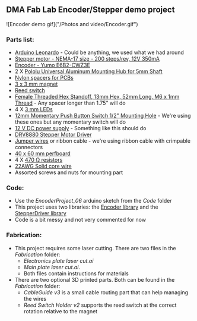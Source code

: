 ## DMA Fab Lab Encoder/Stepper demo project

![Encoder demo gif]("/Photos and video/Encoder.gif")

### Parts list:

- [Arduino Leonardo](https://store.arduino.cc/products/arduino-leonardo-with-headers) - Could be anything, we used what we had around
- [Stepper motor - NEMA-17 size - 200 steps/rev, 12V 350mA](https://www.adafruit.com/product/324)
- [Encoder - Yumo E6B2-CWZ3E](https://www.mouser.com/datasheet/2/307/e6b2-c_ds_csm491-25665.pdf)
- 2 X [Pololu Universal Aluminum Mounting Hub for 5mm Shaft](https://www.pololu.com/product/1203)
- [Nylon spacers for PCBs](https://www.amazon.com/Lystaii-Standoff-Motherboard-Standoffs-Assortment/dp/B08LPYR49C/ref=sr_1_3?keywords=pcb%2Bspacers&qid=1702333765&sr=8-3&th=1)
- [3 x 3 mm magnet](https://www.amazon.com/FINDMAG-Magnets-Magnetic-Whiteboard-Refrigerator/dp/B092MCQ3NL/ref=sr_1_3?crid=3TSIQPVJFTKLE&keywords=3mm%2Bmagnets&qid=1702333936&sprefix=3mm%2Bmagnet%2Caps%2C128&sr=8-3&th=1)
- [Reed switch](https://www.sparkfun.com/products/8642)
- [Female Threaded Hex Standoff, 13mm Hex, 52mm Long, M6 x 1mm Thread](https://www.mcmaster.com/94868A778/) - Any spacer longer than 1.75" will do
- 4 X [3 mm LEDs](https://www.adafruit.com/product/778)
- [12mm Momentary Push Button Switch 1/2" Mounting Hole](https://www.amazon.com/Twidec-Waterproof-Momentary-Pre-soldered-PBS-33B-BK-X/dp/B099ML1F48/ref=sr_1_14?crid=3R8W9XJ4TM3QT&keywords=button%2Bswitch&qid=1702334727&sprefix=button%2Bswitch%2Caps%2C130&sr=8-14&th=1) - We're using these ones but any momentary switch will do
- [12 V DC power supply](https://www.adafruit.com/product/2591) - Something like this should do
- [DRV8880 Stepper Motor Driver](https://www.pololu.com/product/2971)
- [Jumper wires](https://www.adafruit.com/product/1957) or ribbon cable - we're using ribbon cable with crimpable connectors
- [40 x 60 mm perfboard](https://www.amazon.com/MECCANIXITY-Prototyping-Soldering-Electronic-40mmx60mm/dp/B09NR8F8HX)
- 4 X [470 Ω resistors](https://www.adafruit.com/product/2781)
- [22AWG Solid core wire](https://www.adafruit.com/product/2988) 
- Assorted screws and nuts for mounting part


### Code:

- Use the *EncoderProject_06* arduino sketch from the *Code* folder
- This project uses two libraries: the [Encoder library](https://github.com/PaulStoffregen/Encoder) and the [StepperDriver library](https://github.com/laurb9/StepperDriver/tree/master)
- Code is a bit messy and not very commented for now

### Fabrication:

- This project requires some laser cutting. There are two files in the *Fabrication* folder: 
    - *Electronics plate laser cut.ai* 
    - *Main plate laser cut.ai*. 
    - Both files contain instructions for materials
- There are two optional 3D printed parts. Both can be found in the *Fabrication* folder:
    - *CableGuide v3* is a small cable routing part that can help managing the wires
    -  *Reed Switch Holder v2* supports the reed switch at the correct rotation relative to the magnet





